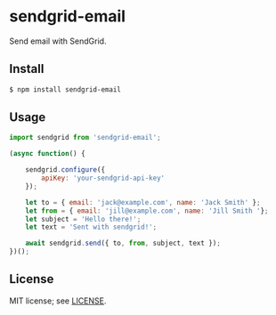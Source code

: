 # sendgrid-email
Send email with SendGrid.

## Install
```sh
$ npm install sendgrid-email
```

## Usage
```javascript
import sendgrid from 'sendgrid-email';

(async function() {

    sendgrid.configure({
        apiKey: 'your-sendgrid-api-key'
    });

    let to = { email: 'jack@example.com', name: 'Jack Smith' };
    let from = { email: 'jill@example.com', name: 'Jill Smith '};
    let subject = 'Hello there!';
    let text = 'Sent with sendgrid!';

    await sendgrid.send({ to, from, subject, text });
})();
```

## License
MIT license; see [LICENSE](./LICENSE).
